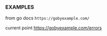 ### EXAMPLES

from go docs
```https://gobyexample.com/```

current point
https://gobyexample.com/errors